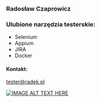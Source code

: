 ### Radosław Czaprowicz


### Ulubione narzędzia testerskie:
 - Selenium
 - Appium
 - JIRA
 - Docker
 
 
#### Kontakt:
tester@radek.pl


[![IMAGE ALT TEXT HERE](http://img.youtube.com/vi/YOUTUBE_VIDEO_ID_HERE/0.jpg)](https://www.youtube.com/watch?v=M9aARvKFdQo)




